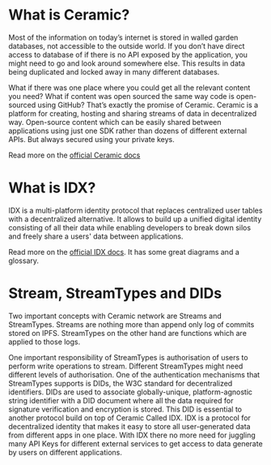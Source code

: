 # What is Ceramic?
Most of the information on today’s internet is stored in walled garden databases, not accessible to the outside world. If you don’t have direct access to database of if there is no API exposed by the application, you might need to go and look around somewhere else. This results in data being duplicated and locked away in many different databases.

What if there was one place where you could get all the relevant content you need? What if content was open sourced the same way code is open-sourced using GitHub? That’s exactly the promise of Ceramic. Ceramic is a platform for creating, hosting and sharing streams of data in decentralized way. Open-source content which can be easily shared between applications using just one SDK rather than dozens of different external APIs. But always secured using your private keys.

Read more on the [official Ceramic docs](https://blog.ceramic.network/what-is-ceramic/)

# What is IDX?
IDX is a multi-platform identity protocol that replaces centralized user tables with a decentralized alternative. It allows to build up a unified digital identity consisting of all their data while enabling developers to break down silos and freely share a users' data between applications.

Read more on the [official IDX docs](https://developers.idx.xyz/learn/welcome/). It has some great diagrams and a glossary.

# Stream, StreamTypes and DIDs

Two important concepts with Ceramic network are Streams and StreamTypes. Streams are nothing more than append only log of commits stored on IPFS. StreamTypes on the other hand are functions which are applied to those logs.

One important responsibility of StreamTypes is authorisation of users to perform write operations to stream. Different StreamTypes might need different levels of authorisation. One of the authentication mechanisms that StreamTypes supports is DIDs, the W3C standard for decentralized identifiers. DIDs are used to associate globally-unique, platform-agnostic string identifier with a DID document where all the data required for signature verification and encryption is stored. This DID is essential to another protocol build on top of Ceramic Called IDX. IDX is a protocol for decentralized identity that makes it easy to store all user-generated data from different apps in one place. With IDX there no more need for juggling many API Keys for different external services to get access to data generate by users on different applications.
